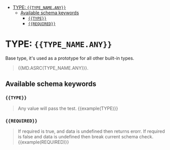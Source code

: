 - [TYPE: `{{TYPE_NAME.ANY}}`](#type-typenameany)
  - [Available schema keywords](#available-schema-keywords)
    - [`{{TYPE}}`](#type)
    - [`{{REQUIRED}}`](#required)

# TYPE: `{{TYPE_NAME.ANY}}`
Base type, it's used as a prototype for all other built-in types.
> {{MD.ASRC(TYPE_NAME.ANY)}}.

## Available schema keywords

### `{{TYPE}}`
> Any value will pass the test.
{{example(TYPE)}}

### `{{REQUIRED}}`
> If required is true, and data is undefined then returns erorr. If required is false and data is undefined then break current schema check.
{{example(REQUIRED)}}
